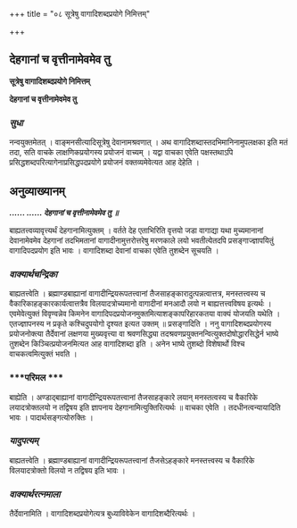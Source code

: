 +++
title = "०८ सूत्रेषु वागादिशब्दप्रयोगे निमित्तम्"

+++


## देहगानां च वृत्तीनामेवमेव तु

**सूत्रेषु वागादिशब्दप्रयोगे निमित्तम्**

**देहगानां च वृत्तीनामेवमेव तु**

### ***सुधा***

नन्वयुक्तमेतत् । वाङ्मनसीत्यादिसूत्रेषु देवानामश्रवणात् । अथ वागादिशब्दास्तदभिमानिनामुपलक्षका इति मतं तदा, सति वाचके लाक्षणिकप्रयोगस्य प्रयोजनं वाच्यम् । यद्वा वाचका एवेति पक्षस्तथाऽपि प्रसिद्धशब्दपरित्यागेनाप्रसिद्धपदप्रयोगे प्रयोजनं वक्तव्यमेवेत्यत आह देहेति ।

## **अनुव्याख्यानम्**

***...... ...... देहगानां च वृत्तीनामेवमेव तु ॥***

बाह्यतत्त्वव्यावृत्त्यर्थं देहगानामित्युक्तम् । वर्तते देह एताभिरिति वृत्तयो जडा वागाद्या यथा मुच्यमानानां देवानामेवमेव देहगानां तदभिमतानां वागादीनामुत्तरोत्तरेषु मरणकाले लयो भवतीत्येतदपि प्रसङ्गाज्ज्ञापयितुं वागादिपदप्रयोग इति भावः । वागादिशब्दा देवानां वाचका एवेति तुशब्देन सूचयति ।

### ***वाक्यार्थचन्द्रिका***

बाह्यतत्त्वेति । ब्रह्माण्डबाह्यानां वागादीन्द्रियरूपतत्त्वानां तैजसाहङ्कारादुत्पन्नत्वात्तत्र, मनस्तत्त्वस्य च वैकारिकाहङ्कारकार्यत्वात्तत्रैव विलयादत्रोच्यमानो वागादीनां मनआदौ लयो न बाह्यत्तत्त्वविषय इत्यर्थः । एवमेवेत्युक्तं विवृण्वन्नेव किमनेन वागादिपदप्रयोजनमुक्तमित्याशङ्कापरिहारकतया वाक्यं योजयति यथेति । एतज्ज्ञापनस्य न प्रकृते कश्चिदुपयोगो दृश्यत इत्यत उक्तम् ॥ प्रसङ्गादिति । ननु वागादिशब्दप्रयोगस्य प्रयोजनोक्त्या तैर्देवानां लक्षणया मुख्यवृत्त्या वा श्रवणसिद्ध्या तदश्रवणप्रयुक्तनन्वित्युक्तदोषोद्धारसिद्धेर्न भाष्ये तुशब्देन किञ्चित्प्रयोजनमित्यत आह वागादिशब्दा इति । अनेन भाष्ये तुशब्दो विशेषार्थो विश्च वाचकत्वमित्युक्तं भवति ।

### ***परिमल ***

बाह्येति । अण्डाद्बाह्यानां वागादीन्द्रियरूपतत्त्वानां तैजसाहङ्कारे लयान् मनस्तत्वस्य च वैकारिके लयादत्रोक्तलयो न तद्विषय इति ज्ञापनाय देहगानामित्युक्तिरित्यर्थः ॥ वाचका एवेति । तदधीनत्वन्यायादिति भावः । पादार्थसङ्गत्योरुक्तिः ।

### ***यादुपत्यम्***

बाह्यतत्त्वेति । ब्रह्माण्डबाह्यानां वागादीन्द्रियरूपतत्त्वानां तैजसेऽहङ्कारे मनस्तत्त्वस्य च वैकारिके विलयादत्रोक्तो विलयो न तद्विषय इति भावः ।

### ***वाक्यार्थरत्नमाला***

तैर्देवानामिति । वागादिशब्दप्रयोगेत्यत्र बुध्याविवेकेन वागादिशब्दैरित्यर्थः ।

